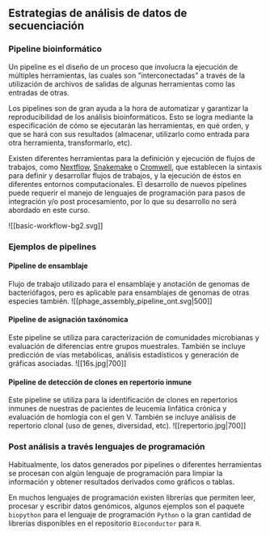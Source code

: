 
## Estrategias de análisis de datos de secuenciación

### Pipeline bioinformático

Un pipeline es el diseño de un proceso que involucra la ejecución de múltiples herramientas, las cuales son "interconectadas" a través de la utilización de archivos de salidas de algunas herramientas como las entradas de otras.

Los pipelines son de gran ayuda a la hora de automatizar y garantizar la reproducibilidad de los análisis bioinformáticos. Esto se logra mediante la especificación de cómo se ejecutarán las herramientas, en qué orden, y que se hará con sus resultados (almacenar, utilizarlo como entrada para otra herramienta, transformarlo, etc).

Existen diferentes herramientas para la definición y ejecución de flujos de trabajos, como [Nextflow](https://www.nextflow.io/), [Snakemake](https://snakemake.readthedocs.io/en/stable/) o [Cromwell](https://cromwell.readthedocs.io/en/stable/), que establecen la sintaxis para definir y desarrollar flujos de trabajos, y la ejecución de éstos en diferentes entornos computacionales. El desarrollo de nuevos pipelines puede requerir el manejo de lenguajes de programación para pasos de integración y/o post procesamiento, por lo que su desarrollo no será abordado en este curso.

![[basic-workflow-bg2.svg]]


### Ejemplos de pipelines

#### Pipeline de ensamblaje
Flujo de trabajo utilizado para el ensamblaje y anotación de genomas de bacteriófagos, pero es aplicable para ensamblajes de genomas de otras especies también. 
![[phage_assembly_pipeline_ont.svg|500]]

#### Pipeline de asignación taxónomica
Este pipeline se utiliza para caracterización de comunidades microbianas y evaluación de diferencias entre grupos muestrales. También se incluye predicción de vías metabólicas, análisis estadísticos y generación de gráficas asociadas.
![[16s.jpg|700]]

#### Pipeline de detección de clones en repertorio inmune
Este pipeline se utiliza para la identificación de clones en repertorios inmunes de nuestras de pacientes de leucemia linfática crónica y evaluación de homlogía con el gen V. También se incluye análisis de repertorio clonal (uso de genes, diversidad, etc).
![[repertorio.jpg|700]]

### Post análisis a través lenguajes de programación

Habitualmente, los datos generados por pipelines o diferentes herramientas se procesan con algún lenguaje de programación para limpiar la información y obtener resultados derivados como gráficos o tablas.

En muchos lenguajes de programación existen librerías que permiten leer, procesar y escribir datos genómicos, algunos ejemplos son el paquete `biopython` para el lenguaje de programación `Python` o la gran cantidad de librerías disponibles en el repositorio `Bioconductor` para `R`.
